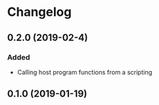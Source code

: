 # Changelog

## 0.2.0 (2019-02-4)
### Added
- Calling host program functions from a scripting
## 0.1.0 (2019-01-19)
